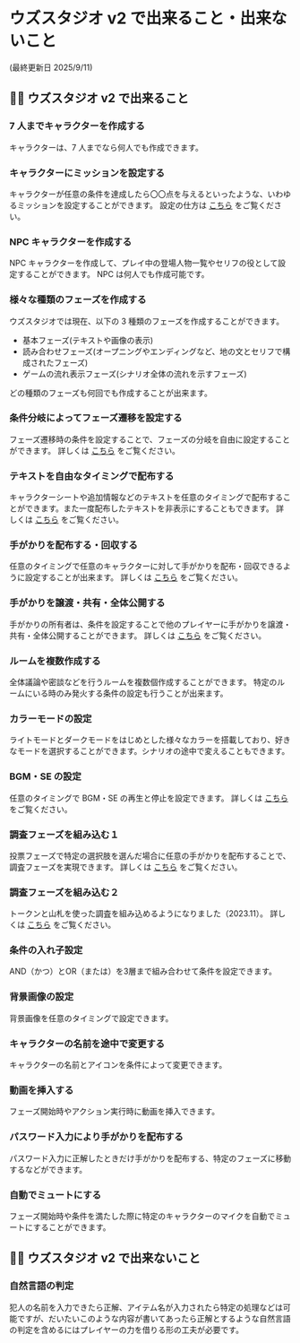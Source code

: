 # ウズスタジオ v2 で出来ること・出来ないこと

(最終更新日 2025/9/11)

## 🙆‍♀️ ウズスタジオ v2 で出来ること

### 7 人までキャラクターを作成する

キャラクターは、7 人までなら何人でも作成できます。

### キャラクターにミッションを設定する

キャラクターが任意の条件を達成したら〇〇点を与えるといったような、いわゆるミッションを設定することができます。 設定の仕方は [こちら](../basic-features/character/mission.md) をご覧ください。

### NPC キャラクターを作成する

NPC キャラクターを作成して、プレイ中の登場人物一覧やセリフの役として設定することができます。 NPC は何人でも作成可能です。

### 様々な種類のフェーズを作成する

ウズスタジオでは現在、以下の 3 種類のフェーズを作成することができます。

* 基本フェーズ(テキストや画像の表示)
* 読み合わせフェーズ(オープニングやエンディングなど、地の文とセリフで構成されたフェーズ)
* ゲームの流れ表示フェーズ(シナリオ全体の流れを示すフェーズ)

どの種類のフェーズも何回でも作成することが出来ます。

### 条件分岐によってフェーズ遷移を設定する

フェーズ遷移時の条件を設定することで、フェーズの分岐を自由に設定することができます。 詳しくは [こちら](../basic-features/phase/flow.md) をご覧ください。

### テキストを自由なタイミングで配布する

キャラクターシートや追加情報などのテキストを任意のタイミングで配布することができます。また一度配布したテキストを非表示にすることもできます。 詳しくは [こちら](../../../basic-features/textTab.md) をご覧ください。

### 手がかりを配布する・回収する

任意のタイミングで任意のキャラクターに対して手がかりを配布・回収できるように設定することが出来ます。 詳しくは [こちら](../basic-features/clue.md) をご覧ください。

### 手がかりを譲渡・共有・全体公開する

手がかりの所有者は、条件を設定することで他のプレイヤーに手がかりを譲渡・共有・全体公開することができます。 詳しくは [こちら](../basic-features/clue.md) をご覧ください。

### ルームを複数作成する

全体議論や密談などを行うルームを複数個作成することができます。 特定のルームにいる時のみ発火する条件の設定も行うことが出来ます。

### カラーモードの設定

ライトモードとダークモードをはじめとした様々なカラーを搭載しており、好きなモードを選択することができます。シナリオの途中で変えることもできます。

### BGM・SE の設定

任意のタイミングで BGM・SE の再生と停止を設定できます。 詳しくは [こちら](../basic-features/effect/) をご覧ください。

### 調査フェーズを組み込む１

投票フェーズで特定の選択肢を選んだ場合に任意の手がかりを配布することで、調査フェーズを実現できます。 詳しくは [こちら](../../../advanced/investigation.md) をご覧ください。

### 調査フェーズを組み込む２

トークンと山札を使った調査を組み込めるようになりました（2023.11）。 詳しくは [こちら](../../../basic-features/decks.md) をご覧ください。

### 条件の入れ子設定

AND（かつ）とOR（または）を3層まで組み合わせて条件を設定できます。

### 背景画像の設定

背景画像を任意のタイミングで設定できます。

### キャラクターの名前を途中で変更する

キャラクターの名前とアイコンを条件によって変更できます。

### 動画を挿入する

フェーズ開始時やアクション実行時に動画を挿入できます。

### パスワード入力により手がかりを配布する

パスワード入力に正解したときだけ手がかりを配布する、特定のフェーズに移動するなどができます。

### 自動でミュートにする

フェーズ開始時や条件を満たした際に特定のキャラクターのマイクを自動でミュートにすることができます。



## 🙅‍♀️ ウズスタジオ v2 で出来ないこと

### 自然言語の判定

犯人の名前を入力できたら正解、アイテム名が入力されたら特定の処理などは可能ですが、だいたいこのような内容が書いてあったら正解とするような自然言語の判定を含めるにはプレイヤーの力を借りる形の工夫が必要です。

